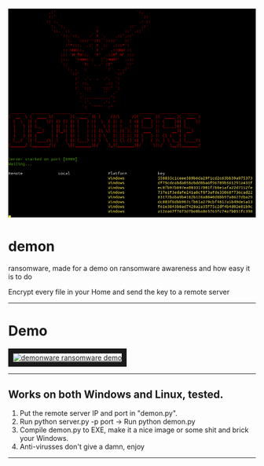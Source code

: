 ![alt text](./example.png)

# demon
ransomware, made for a demo on ransomware awareness and how easy it is to do

Encrypt every file in your Home and send the key to a remote server

***
# Demo
<a href="http://www.youtube.com/watch?feature=player_embedded&v=5PlHs4dGojA" target="_blank"><img src="http://img.youtube.com/vi/5PlHs4dGojA/0.jpg" 
alt="demonware ransomware demo" width="240" height="180" border="10" /></a>
***

## Works on both Windows and Linux, tested.

1. Put the remote server IP and port in "demon.py".
2. Run python server.py -p port -> Run python demon.py
3. Compile demon.py to EXE, make it a nice image or some shit and brick your Windows.
4. Anti-virusses don't give a damn, enjoy

***
